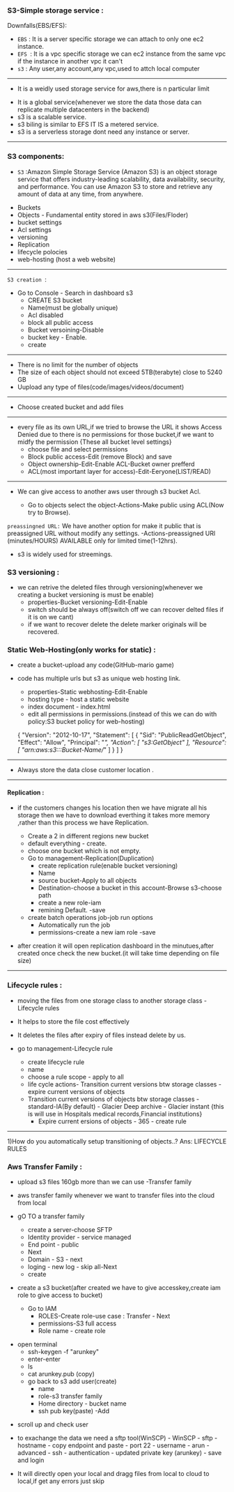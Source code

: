 ### S3-Simple storage service :

 Downfalls(EBS/EFS):

* `EBS` : It is a server specific storage we can attach to only one ec2 instance.
* `EFS `: It is a vpc specific storage we can ec2 instance from the same vpc if the instance in     another vpc it can't
* `s3` : Any user,any account,any vpc,used to attch local computer
---

* It is a weidly used storage service for aws,there is n particular limit
- It is a global service(whenever we store the data those data can replicate multiple datacenters in the backend)
- s3 is a scalable service.
- s3 biling is similar to EFS IT IS a metered service.
- s3 is a serverless storage dont need any instance or server.
---
### S3 components:

* `S3` :Amazon Simple Storage Service (Amazon S3) is an object storage service that offers industry-leading scalability, data availability, security, and performance. You can use Amazon S3 to store and retrieve any amount of data at any time, from anywhere.

- Buckets
- Objects - Fundamental entity stored in aws s3(Files/Floder)
- bucket settings
- Acl settings
- versioning
- Replication
- lifecycle polocies
- web-hosting (host a web website)

---
 `S3 creation `:
* Go to Console - Search in dashboard s3
  - CREATE S3 bucket
  - Name(must be globally unique)
  - Acl disabled
  - block all public access
  - Bucket versoining-Disable
  - bucket key - Enable.
  - create
----
* There is no limit for the number of objects
* The size of each object should not exceed 5TB(terabyte) close to 5240 GB
* Uupload any type of files(code/images/videos/document)
---
  - Choose created bucket and add files
  ---

* every file as its own URL,if we tried to browse the URL it shows Access Denied due to there is no permissions for those bucket,if we want to midfy the permission
        {These all bucket level settings}
    - choose file and select permissions
    - Block public access-Edit (remove Block) and save
    - Object ownership-Edit-Enable ACL-Bucket owner prefferd
    - ACL(most important layer for access)-Edit-Eeryone(LIST/READ)

----
* We can give access to another aws user through s3 bucket Acl.

    - Go to objects select the object-Actions-Make public using ACL(Now try to Browse).

`preassingned URL:` We have another option for make it public that is preassigned URL without modify any settings.
    -Actions-preassigned URl (minutes/HOURS) AVAILABLE only for limited time(1-12hrs).

* s3 is widely used for streemings.

### S3 versioning :

* we can retrive the deleted files through versioning(whenever we creating a bucket versioning is must be enable)
     - properties-Bucket versioning-Edit-Enable
     - switch should be always off(switch off we can recover delted files if it is on we cant)
     - if we want to recover delete the delete marker originals will be recovered.

### Static Web-Hosting(only works for static) :

 - create a bucket-upload any code(GitHub-mario game)
- code has multiple urls but s3 as unique web hosting link.
  - properties-Static webhosting-Edit-Enable
  - hosting type - host a static website
  - index document - index.html
  - edit all permissions in permissions.(instead of this we can do with policy:S3 bucket policy for web-hosting)

  {
    "Version": "2012-10-17",
    "Statement": [
        {
            "Sid": "PublicReadGetObject",
            "Effect": "Allow",
            "Principal": "*",
            "Action": [
                "s3:GetObject"
            ],
            "Resource": [
                "arn:aws:s3:::Bucket-Name/*"
            ]
        }
    ]
}
 
---
* Always store the data close customer location .
--- 
#### Replication :

* if the customers changes his location then we have migrate all his storage then we have to download everthing it takes more memory ,rather than this process we have Replication.

  - Create a 2 in different regions new bucket
  - default everything - create.
  - choose one bucket which is not empty.
  - Go to management-Replication(Duplication)
      - create replication rule(enable bucket versioning)
      - Name
      - source bucket-Apply to all objects
      - Destination-choose a bucket in this account-Browse s3-choose path
      - create a new role-iam
      - remining Default.
                   -save
   - create batch operations job-job run options
        - Automatically run the job
        - permissions-create a new iam role
                                     -save
* after creation it will open replication dashboard in the minutues,after created once check the new bucket.(it will take time depending on file size)
---

### Lifecycle rules :
 - moving the files from one storage class to another storage class -Lifecycle rules
 - It helps to store the file cost effectively
 - It deletes the files after expiry of files instead delete by us.

- go to management-Lifecycle rule
   - create lifecycle rule
   - name
   - choose a rule scope - apply to all
   - life cycle actions- Transition current versions btw storage classes
                       - expire current versions of objects
   - Transition current versions of objects btw storage classes
                      - standard-IA(By default)
                      - Glacier Deep archive
                      - Glacier instant
              {this is will use in Hospitals medical records,Financial institutions}
     - Expire current  ersions of objects - 365
                                           - create rule
-----
1)How do you automatically setup transitioning of objects..?
Ans: LIFECYCLE RULES

### Aws Transfer Family :
 
* upload s3 files 160gb more than we can use -Transfer family
* aws transfer family whenever we want to transfer files into the cloud from local

* gO TO a transfer family
   - create a server-choose SFTP
   - Identity provider - service managed
   - End point - public
   - Next
   - Domain - S3 - next
   - loging - new log - skip all-Next
   - create

* create a s3 bucket(after created we have to give accesskey,create iam role to give access to bucket)
  - Go to IAM 
    - ROLES-Create role-use case : Transfer
                        - Next
    - permissions-S3 full access
    - Role name - create role
 - open  terminal
   - ssh-keygen -f "arunkey"
   - enter-enter
   - ls
   - cat arunkey.pub (copy)
   - go back to s3 add user(create)
       - name
       - role-s3 transfer family
       - Home directory - bucket name
       - ssh pub key(paste)
                     -Add
  * scroll up and check user
  * to exachange the data we need a sftp tool(WinSCP)
             - WinSCP
                - sftp
                -  hostname - copy endpoint and paste
                - port 22
                - username - arun
                 - advanced 
                    - ssh
                      - authentication
                          - updated private key (arunkey)
                                  - save and login

 * It will directly open your local and dragg files from local to cloud to local,if get any errors just skip







